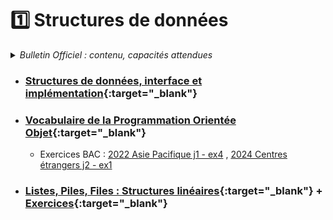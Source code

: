 # 1️⃣ Structures de données

<details>
    <summary><i>Bulletin Officiel : contenu, capacités attendues</i></summary>

<blockquote>
<br>
L’écriture sur des exemples simples de plusieurs implémentations d’une même structure de données permet de faire émerger les notions d’<b>interface</b> et d’<b>implémentation</b>, ou encore de structure de données abstraite.  
Le paradigme de la <b>programmation objet</b> peut être utilisé pour réaliser des implémentations effectives des structures de données, même si ce n’est pas la seule façon de procéder.  
<table>
<br><br>
<tr><th> Contenu </th><th> Capacités attendues </th></tr>
<tr><td> Structures de données, interface et implémentation <br><br><br><br>Dictionnaires, index et clé </td><td> - Spécifier une structure de données par son interface <br>- Distinguer interface et implémentation <br>- Écrire plusieurs implémentations d’une même structure de données <br><br>- Distinguer la recherche d’une valeur dans une liste et dans un dictionnaire</td></tr>
<tr><td> Vocabulaire de la Programmation Orientée Objet : classes, attributs, méthodes, objets </td><td> - Écrire la définition d’une classe <br>- Accéder aux attributs et méthodes d’une classe </td> </tr>
<tr><td> Listes, piles, files : structures linéaires </td><td> - Distinguer des structures par le jeu des méthodes qui les caractérisent <br>- Choisir une structure de données adaptée à la situation à modéliser </td> </tr>
<tr><td> Arbres : structures hiérarchiques <br><br>Arbres binaires : nœuds, racines, feuilles, sous-arbres gauches, sous-arbres droits </td><td> - Identifier des situations nécessitant une structure de données arborescente <br>- Évaluer quelques mesures des arbres binaires (taille, encadrement de la hauteur, etc.) </td> </tr>
<tr><td> Graphes : structures relationnelles <br>Sommets, arcs, arêtes, graphes orientés ou non orientés </td><td> - Modéliser des situations sous forme de graphes <br>- Écrire les implémentations correspondantes d’un graphe : matrice d’adjacence, liste de successeurs/de prédécesseurs <br>- Passer d’une représentation à une autre </td> </tr>
</table>
</blockquote>
</details>

- ### [Structures de données, interface et implémentation](https://notebook.basthon.fr/?from=https://raw.githubusercontent.com/abrugiere/tnsi/main/_ressources/1.1_struct.ipynb){:target="_blank"} 

- ### [Vocabulaire de la Programmation Orientée Objet](https://notebook.basthon.fr/?from=https://raw.githubusercontent.com/abrugiere/tnsi/main/_ressources/1.2_poo.ipynb){:target="_blank"}
    + Exercices BAC :  [2022 Asie Pacifique j1 - ex4](https://raw.githubusercontent.com/abrugiere/tnsi/main/_ressources/1.2_22-NSIJ1JA1-ex4.pdf)  ,  [2024 Centres étrangers j2 - ex1](https://raw.githubusercontent.com/abrugiere/tnsi/main/_ressources/1.2_24-NSIJ2G11-ex1.pdf)

- ### [Listes, Piles, Files : Structures linéaires](https://notebook.basthon.fr/?from=https://raw.githubusercontent.com/abrugiere/tnsi/main/_ressources/1.3_struc_lin_1.ipynb){:target="_blank"}  +  [Exercices](https://notebook.basthon.fr/?from=https://raw.githubusercontent.com/abrugiere/tnsi/main/_ressources/1.3_struc_lin_2.ipynb){:target="_blank"}
<!--

  
- ### [Listes, Piles, Files : Structures linéaires](https://notebook.basthon.fr/?from=https://raw.githubusercontent.com/abrugiere/tnsi/main/_ressources/1.3_struc_lin_1.ipynb){:target="_blank"}  +  [Exercices](https://notebook.basthon.fr/?from=https://raw.githubusercontent.com/abrugiere/tnsi/main/_ressources/1.3_struc_lin_2.ipynb){:target="_blank"}
    +  Exercices BAC : [2021 Amérique du Nord j1 - ex5](https://raw.githubusercontent.com/abrugiere/tnsi/main/_ressources/1.3_21-NSIJ1AN1-ex5.pdf)

- ### [Arbres : Structures hiérarchiques](https://notebook.basthon.fr/?from=https://raw.githubusercontent.com/abrugiere/tnsi/main/_ressources/1.4_arbres.ipynb){:target="_blank"}
    +  Exercices BAC : [2021 Amérique du Nord j1 - ex4](https://raw.githubusercontent.com/abrugiere/tnsi/main/1.4_21-NSIJ1AN1-ex4.pdf)

- ### [Graphes : Structures relationnelles](https://notebook.basthon.fr/?from=https://raw.githubusercontent.com/abrugiere/tnsi/main/_ressources/1.5_graphes.ipynb){:target="_blank"}
    +  Exercices BAC : 


-->
